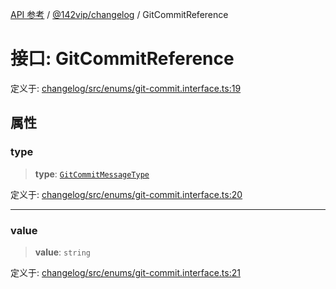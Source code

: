 [API 参考](../../../index.md) / [@142vip/changelog](../index.md) / GitCommitReference

# 接口: GitCommitReference

定义于: [changelog/src/enums/git-commit.interface.ts:19](https://github.com/142vip/core-x/blob/1eb80b292cacf818428b26e34edc36554f5c80fb/packages/changelog/src/enums/git-commit.interface.ts#L19)

## 属性

### type

> **type**: [`GitCommitMessageType`](../enumerations/GitCommitMessageType.md)

定义于: [changelog/src/enums/git-commit.interface.ts:20](https://github.com/142vip/core-x/blob/1eb80b292cacf818428b26e34edc36554f5c80fb/packages/changelog/src/enums/git-commit.interface.ts#L20)

***

### value

> **value**: `string`

定义于: [changelog/src/enums/git-commit.interface.ts:21](https://github.com/142vip/core-x/blob/1eb80b292cacf818428b26e34edc36554f5c80fb/packages/changelog/src/enums/git-commit.interface.ts#L21)
